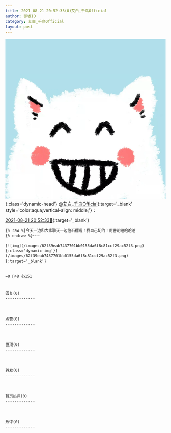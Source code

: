 ```yaml
---
title: 2021-08-21 20:52:33(0)艾白_千鸟Official
author: 御坂IO
category: 艾白_千鸟Official
layout: post
---
```


![img](/images/9ae8b9445fd0665cc014d9080156a45271be73c6.jpg){:class='dynamic-head'}
[@艾白_千鸟Official](https://space.bilibili.com/334537711/dynamic){:target='_blank' style='color:aqua;vertical-align: middle;'}：

[2021-08-21 20:52:33🔗](https://t.bilibili.com/561403563337791043){:target='_blank'}

~~~
{% raw %}今天一边和大家聊天一边恰石榴啦！我自己切的！厉害吧哈哈哈哈
{% endraw %}~~~

[![img](/images/62f39eab7437701bb0155da6f8c81ccf29ac52f3.png){:class='dynamic-img'}](/images/62f39eab7437701bb0155da6f8c81ccf29ac52f3.png){:target='_blank'}


↪️0 💬48 👍151


回复(0)
-------------



点赞(0)
-------------



置顶(0)
-------------



转发(0)
-------------



首页热评(0)
-------------



热评(0)
-------------



